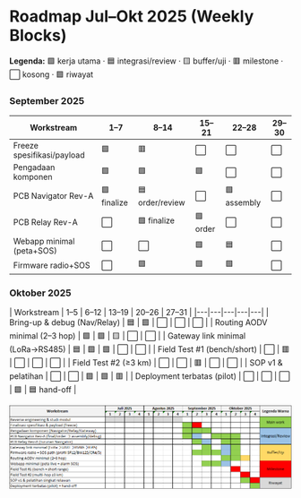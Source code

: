# Roadmap Jul–Okt 2025 (Weekly Blocks)

**Legenda:** 🟩 kerja utama · 🟦 integrasi/review · 🟨 buffer/uji · 🟥 milestone · ⬜️ kosong · 🟪 riwayat

### September 2025
| Workstream | 1–7 | 8–14 | 15–21 | 22–28 | 29–30 |
|---|---|---|---|---|---|
| Freeze spesifikasi/payload | 🟩 | 🟥 | ⬜️ | ⬜️ | ⬜️ |
| Pengadaan komponen | 🟩 | 🟩 | 🟩 | ⬜️ | ⬜️ |
| PCB Navigator Rev-A | 🟩 finalize | 🟦 order/review | ⬜️ | 🟩 assembly | ⬜️ |
| PCB Relay Rev-A | ⬜️ | 🟩 finalize | 🟩 order | ⬜️ | ⬜️ |
| Webapp minimal (peta+SOS) | ⬜️ | ⬜️ | 🟩 | 🟦 | ⬜️ |
| Firmware radio+SOS | ⬜️ | 🟩 | 🟩 | 🟩 | ⬜️ |

### Oktober 2025
| Workstream | 1–5 | 6–12 | 13–19 | 20–26 | 27–31 |
|---|---|---|---|---|
| Bring-up & debug (Nav/Relay) | 🟦 | 🟩 | ⬜️ | ⬜️ | ⬜️ |
| Routing AODV minimal (2–3 hop) | 🟩 | 🟩 | 🟨 | ⬜️ | ⬜️ |
| Gateway link minimal (LoRa→RS485) | 🟦 | 🟩 | 🟩 | ⬜️ | ⬜️ |
| Field Test #1 (bench/short) | ⬜️ | 🟥 | ⬜️ | ⬜️ | ⬜️ |
| Field Test #2 (≥3 km) | ⬜️ | ⬜️ | 🟥 | ⬜️ | ⬜️ |
| SOP v1 & pelatihan | ⬜️ | ⬜️ | 🟩 | 🟩 | 🟥 |
| Deployment terbatas (pilot) | ⬜️ | ⬜️ | ⬜️ | 🟩 | 🟦 hand-off |

<p align="center"><img src="../assets/roadmap.png" alt="roadmap"/></p>
